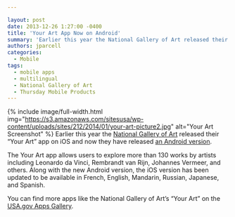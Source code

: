 ```yaml
---

layout: post
date: 2013-12-26 1:27:00 -0400
title: 'Your Art App Now on Android'
summary: 'Earlier this year the National Gallery of Art released their &amp;#8220;Your Art&amp;#8221; app on iOS and now they have released an Android version. The Your Art app allows users to explore more than 130 works by artists including Leonardo da Vinci, Rembrandt van Rijn, Johannes Vermeer, and others. Along with'
authors: jparcell
categories:
  - Mobile
tags:
  - mobile apps
  - multilingual
  - National Gallery of Art
  - Thursday Mobile Products
---
```


{% include image/full-width.html img="https://s3.amazonaws.com/sitesusa/wp-content/uploads/sites/212/2014/01/your-art-picture2.jpg" alt="Your Art Screenshot" %}
Earlier this year the [National Gallery of Art](http://www.nga.gov/content/ngaweb.html) released their &#8220;Your Art&#8221; app on iOS and now they have released [an Android version](http://apps.usa.gov/yourart.shtml).

The Your Art app allows users to explore more than 130 works by artists including Leonardo da Vinci, Rembrandt van Rijn, Johannes Vermeer, and others. Along with the new Android version, the iOS version has been updated to be available in French, English, Mandarin, Russian, Japanese, and Spanish.

You can find more apps like the National Gallery of Art&#8217;s &#8220;Your Art&#8221; on the [USA.gov Apps Gallery](http://apps.usa.gov).
